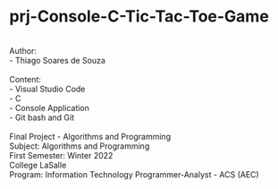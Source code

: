 # prj-Console-C-Tic-Tac-Toe-Game
<br/>
Author:
<br/>
- Thiago Soares de Souza
<br/>
<br/>
Content:
<br/>
- Visual Studio Code
<br/>
- C
<br/>
- Console Application
<br/>
- Git bash and Git
<br/>
<br/>
Final Project - Algorithms and Programming
<br/>
Subject: Algorithms and Programming
<br/>
First Semester: Winter 2022
<br/>
College LaSalle
<br/>
Program: Information Technology Programmer-Analyst - ACS (AEC)
